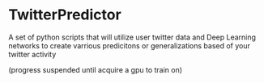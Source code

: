 # TwitterPredictor

A set of python scripts that will utilize user twitter data and Deep Learning networks to create varrious predicitons or generalizations based of your twitter activity

(progress suspended until acquire a gpu to train on)
